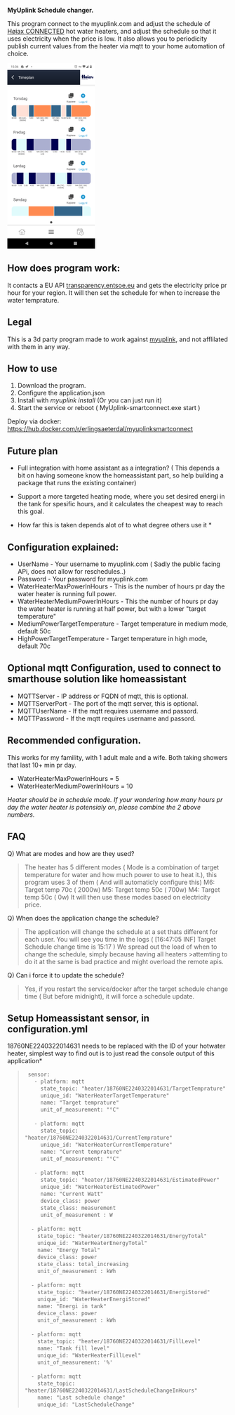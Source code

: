 **MyUplink Schedule changer.**

This program connect to the myuplink.com and adjust the schedule of [Høiax CONNECTED](https://www.hoiax.no/om-hoiax/articles/hoiax-connected-smart-varmtvannsbereder-med-skylosning) hot water heaters, and adjust the schedule so that it uses electricity when the price is low.
It also allows you to periodicity publish current values from the heater via mqtt to your home automation of choice.

![Screenshot](schedule_screenshot.png)

**How does program work:**
---

It contacts a EU API [transparency.entsoe.eu](https://transparency.entsoe.eu) and gets the electricity price pr hour for your region. It will then set the schedule for when to increase the water temprature.

**Legal**
---

This is a 3d party program made to work against [myuplink](https://myuplink.com), and not afflilated with them in any way.

**How to use**
---

1) Download the program.
2) Configure the application.json
3) Install with *myuplink install* (Or you can just run it)
4) Start the service or reboot ( MyUplink-smartconnect.exe start )

Deploy via docker:
<https://hub.docker.com/r/erlingsaeterdal/myuplinksmartconnect>

**Future plan**
---

- Full integration with home assistant as a integration? ( This depends a bit on having someone know the homeassistant part, so help building a package that runs the existing container)
- Support a more targeted heating mode, where you set desired energi in the tank for spesific hours, and it calculates the cheapest way to reach this goal.

- How far this is taken depends alot of to what degree others use it *

**Configuration explained:**
---

- UserName - Your username to myuplink.com ( Sadly the public facing APi, does not allow for reschedules..)
- Password - Your password for myuplink.com
- WaterHeaterMaxPowerInHours - This is the number of hours pr day the water heater is running full power.
- WaterHeaterMediumPowerInHours - This the number of hours pr day the water heater is running at half power, but with a lower "target temperature"
- MediumPowerTargetTemperature - Target temperature in medium mode, default 50c
- HighPowerTargetTemperature - Target temperature in high mode, default 70c

**Optional mqtt Configuration, used to connect to smarthouse solution like homeassistant**
---

- MQTTServer - IP address or FQDN of mqtt, this is optional.
- MQTTServerPort - The port of the mqtt server, this is optional.
- MQTTUserName - If the mqtt requires username and passord.
- MQTTPassword - If the mqtt requires username and passord.

**Recommended configuration.**
---

This works for my famility, with 1 adult male and a wife. Both taking showers that last 10+ min pr day.

- WaterHeaterMaxPowerInHours = 5
- WaterHeaterMediumPowerInHours = 10

 *Heater should be in schedule mode.*
*If your wondering how many hours pr day the water heater is potensialy on, please combine the 2 above numbers.*

**FAQ**
---

Q) What are modes and how are they used?

> The heater has 5 different modes ( Mode is a combination of target temperature for water and how much power to use to heat it.), this program uses 3 of them ( And will automaticly configure this)
> M6: Target temp 70c ( 2000w)
> M5: Target temp 50c ( 700w)
> M4: Target temp 50c ( 0w)
> It will then use these modes based on electricity price.

Q) When does the application change the schedule?

> The application will change the schedule at a set thats different for each user. You will see you time in the logs ( [16:47:05 INF] Target Schedule change time is 15:17  ) We spread out the load of when to change the schedule, simply because having all heaters >attemting to do it at the same is bad practice and might overload the remote apis.

Q) Can i force it to update the schedule?
> Yes, if you restart the service/docker after the target schedule change time ( But before midnight), it will force a schedule update.

**Setup Homeassistant sensor, in configuration.yml**
---

18760NE2240322014631 needs to be replaced with the ID of your hotwater heater, simplest way to find out is to just read the console output of this application*

>      sensor:
>        - platform: mqtt
>          state_topic: "heater/18760NE2240322014631/TargetTemprature"
>          unique_id: "WaterHeaterTargetTemperature"
>          name: "Target temprature"
>          unit_of_measurement: "°C"
>          
>        - platform: mqtt
>          state_topic: "heater/18760NE2240322014631/CurrentTemprature"
>          unique_id: "WaterHeaterCurrentTemperature"
>          name: "Current temprature"
>          unit_of_measurement: "°C"
>          
>        - platform: mqtt
>          state_topic: "heater/18760NE2240322014631/EstimatedPower"
>          unique_id: "WaterHeaterEstimatedPower"    
>          name: "Current Watt"
>          device_class: power    
>          state_class: measurement    
>          unit_of_measurement : W   
>         
>       - platform: mqtt
>         state_topic: "heater/18760NE2240322014631/EnergyTotal"
>         unique_id: "WaterHeaterEnergyTotal"
>         name: "Energy Total"    
>         device_class: power
>         state_class: total_increasing
>         unit_of_measurement : kWh    
>         
>       - platform: mqtt
>         state_topic: "heater/18760NE2240322014631/EnergiStored"
>         unique_id: "WaterHeaterEnergiStored"
>         name: "Energi in tank"
>         device_class: power
>         unit_of_measurement : kWh        
>         
>       - platform: mqtt
>         state_topic: "heater/18760NE2240322014631/FillLevel"
>         name: "Tank fill level"
>         unique_id: "WaterHeaterFillLevel"    
>         unit_of_measurement: '%'
> 
>       - platform: mqtt
>         state_topic: "heater/18760NE2240322014631/LastScheduleChangeInHours"
>         name: "Last schedule change"
>         unique_id: "LastScheduleChange"

